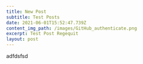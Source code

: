 ```yaml
---
title: New Post
subtitle: Test Posts
date: 2021-06-01T15:52:47.739Z
content_img_path: /images/GitHub_authenticate.png
excerpt: Test Post Regequit
layout: post
---
```

adfdsfsd